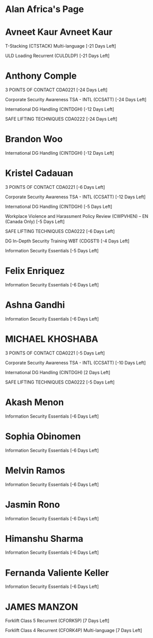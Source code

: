 # Alan Africa's Page




# Avneet Kaur Avneet Kaur


T-Stacking (CTSTACK) Multi-language [-21 Days Left]

ULD Loading Recurrent (CULDLDP) [-21 Days Left]



# Anthony Comple


3 POINTS OF CONTACT CDA0221 [-24 Days Left]

Corporate Security Awareness TSA - INTL (CCSATT) [-24 Days Left]

International DG Handling (CINTDGH) [-12 Days Left]

SAFE LIFTING TECHNIQUES CDA0222 [-24 Days Left]



# Brandon Woo


International DG Handling (CINTDGH) [-12 Days Left]



# Kristel Cadauan


3 POINTS OF CONTACT CDA0221 [-6 Days Left]

Corporate Security Awareness TSA - INTL (CCSATT) [-12 Days Left]

International DG Handling (CINTDGH) [-5 Days Left]

Workplace Violence and Harassment Policy Review (CWPVHEN) – EN (Canada Only) [-5 Days Left]

SAFE LIFTING TECHNIQUES CDA0222 [-6 Days Left]

DG In-Depth Security Training WBT (CDGST1) [-4 Days Left]

Information Security Essentials [-5 Days Left]



# Felix Enriquez


Information Security Essentials [-6 Days Left]



# Ashna Gandhi


Information Security Essentials [-6 Days Left]



# MICHAEL KHOSHABA


3 POINTS OF CONTACT CDA0221 [-5 Days Left]

Corporate Security Awareness TSA - INTL (CCSATT) [-10 Days Left]

International DG Handling (CINTDGH) [2 Days Left]

SAFE LIFTING TECHNIQUES CDA0222 [-5 Days Left]



# Akash Menon


Information Security Essentials [-6 Days Left]



# Sophia Obinomen


Information Security Essentials [-6 Days Left]



# Melvin Ramos


Information Security Essentials [-6 Days Left]



# Jasmin Rono


Information Security Essentials [-6 Days Left]



# Himanshu Sharma


Information Security Essentials [-6 Days Left]



# Fernanda Valiente Keller


Information Security Essentials [-6 Days Left]



# JAMES MANZON


Forklift Class 5 Recurrent (CFORK5P) [7 Days Left]

Forklift Class 4 Recurrent (CFORK4P) Multi-language [7 Days Left]



